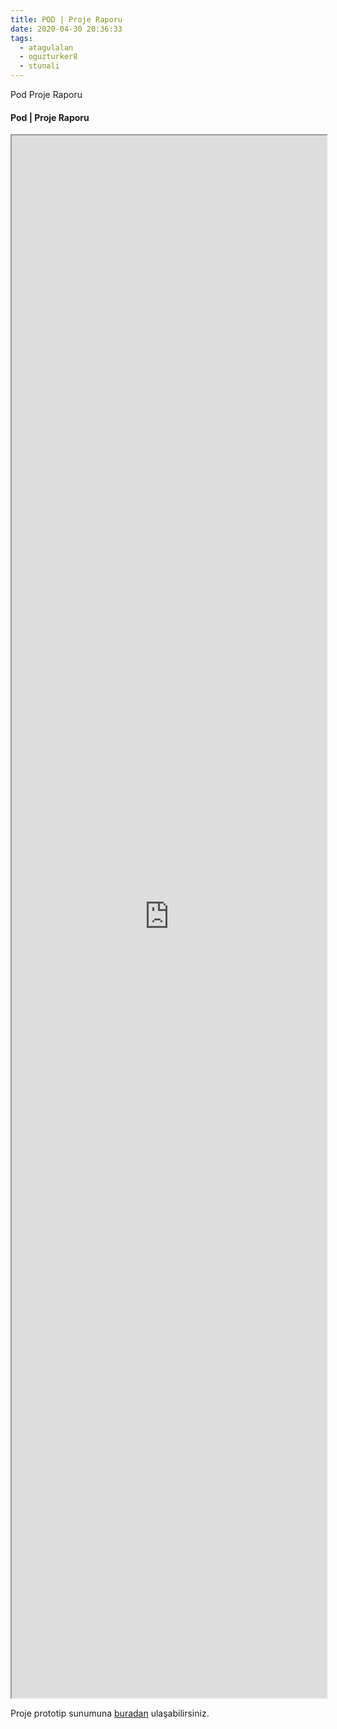```yaml
---
title: POD | Proje Raporu
date: 2020-04-30 20:36:33
tags:
  - atagulalan
  - oguzturker8
  - stunali
---
```


Pod Proje Raporu

<!-- more -->

#### Pod | Proje Raporu

<iframe src="https://docs.google.com/document/d/e/2PACX-1vSpY_VhDfzqLoEp1YQBPp2HmNJIWmZdlPeSxJgiXjxASL20wx5yyugFKs8TuGGBpQ/pub?embedded=true" style="overflow:hidden;height:2500px;width:100%;" ></iframe>

Proje prototip sunumuna [buradan](https://wepod.github.io/blog/Prototip-2/) ulaşabilirsiniz.
